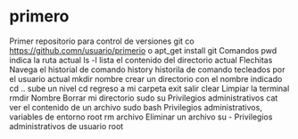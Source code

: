 # primero
Primer repositorio para control de versiones
git co https://github.comn/usuario/primerio
o
apt_get install git
Comandos
pwd 		indica la ruta actual
ls -l 		lista el contenido del directorio actual
Flechitas	 Navega el historial de comando 
history 	historila de comando tecleados por el usuario actual
mkdir 		nombre crear un directorio con el nombre indicado 
cd .. 		sube un nivel
cd  		regreso a mi carpeta
exit 		salir
clear 		Limpiar la terminal
rmdir 		Nombre Borrar mi directorio
sudo su 	Privilegios administrativos
cat 		ver el contenido de un archivo
sudo bash 	Privilegios administrativos, variables de entorno root
rm archivo 	Eliminar un archivo 
su - 		Privilegios administrativos de usuario root 
